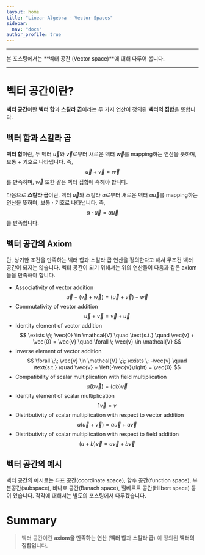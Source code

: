 ```yaml
---
layout: home
title: "Linear Algebra - Vector Spaces"
sidebar:
  nav: "docs"
author_profile: true
---
```


---

본 포스팅에서는 **벡터 공간 (Vector space)**에 대해 다루어 봅니다.

---
# 벡터 공간이란?

**벡터 공간**이란 **벡터 합**과 **스칼라 곱**이라는 두 가지 연산이 정의된 **벡터의 집합**을 뜻합니다.

## 벡터 합과 스칼라 곱
**벡터 합**이란, 두 벡터 $\vec{u}$와 $\vec{v}$로부터 새로운 벡터 $\vec{w}$를 mapping하는 연산을 뜻하며, 보통 $+$ 기호로 나타냅니다. 즉,
$$
\vec{u} + \vec{v} = \vec{w}
$$
를 만족하며, $\vec{w}$ 또한 같은 벡터 집합에 속해야 합니다.

다음으로 **스칼라 곱**이란, 벡터 $\vec{u}$와 스칼라 $\alpha$로부터 새로운 벡터 $\alpha \vec{u}$를 mapping하는 연산을 뜻하며, 보통 $\cdot$ 기호로 나타냅니다. 즉,
$$
\alpha \cdot \vec{u} = \alpha \vec{u}
$$
를 만족합니다.

## 벡터 공간의 Axiom
단, 상기한 조건을 만족하는 벡터 합과 스칼라 곱 연산을 정의한다고 해서 무조건 벡터 공간이 되지는 않습니다. 벡터 공간이 되기 위해서는 위의 연산들이 다음과 같은 axiom들을 만족해야 합니다.

- Associativity of vector addition
$$
\vec{u} + (\vec{v} + \vec{w}) = (\vec{u} + \vec{v}) + \vec{w}
$$
- Commutativity of vector addition
$$
\vec{u} + \vec{v} = \vec{v} + \vec{u}
$$
- Identity element of vector addition
$$
\exists \;\; \vec{0} \in \mathcal{V} \quad \text{s.t.} \quad \vec{v} + \vec{0} = \vec{v} \quad \forall \; \vec{v} \in \mathcal{V}
$$
- Inverse element of vector addition
$$
\forall \;\; \vec{v} \in \mathcal{V} \;\; \exists \; -\vec{v} \quad \text{s.t.} \quad \vec{v} + \left(-\vec{v}\right) = \vec{0}
$$
- Compatibility of scalar multiplication with field multiplication
$$
a(b\vec{v}) = (ab)\vec{v}
$$
- Identity element of scalar multiplication
$$
1\vec{v} = v
$$
- Distributivity of scalar multiplication with respect to vector addition 
$$
a\left(\vec{u} + \vec{v}\right) = a\vec{u} + a\vec{v}
$$
- Distributivity of scalar multiplication with respect to field addition
$$
\left(a + b\right)\vec{v} = a\vec{v} + b\vec{v}
$$

## 벡터 공간의 예시

벡터 공간의 예시로는 좌표 공간(coordinate space), 함수 공간(function space), 부분공간(subspace), 바나흐 공간(Banach space), 힐베르트 공간(Hilbert space) 등이 있습니다. 각각에 대해서는 별도의 포스팅에서 다루겠습니다.

# Summary
> 벡터 공간이란 **axiom을 만족하는 연산** (**벡터 합**과 **스칼라 곱**) 이 정의된 **벡터의 집합입**니다.